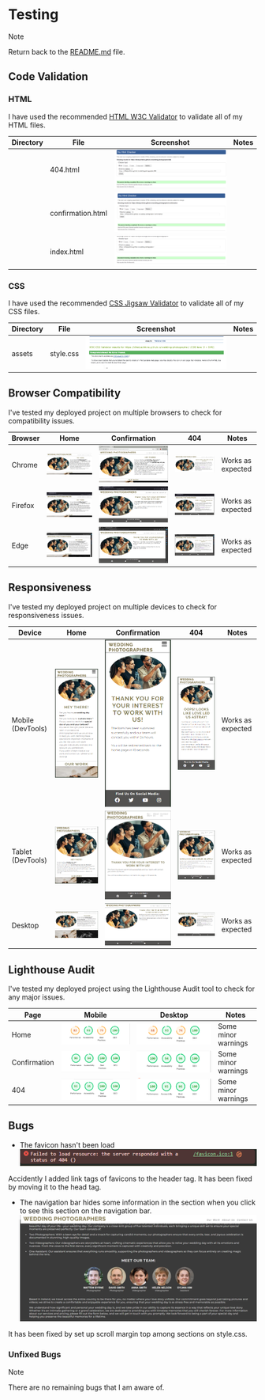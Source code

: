 # Testing

> [!NOTE]  
> Return back to the [README.md](README.md) file.

## Code Validation


### HTML

I have used the recommended [HTML W3C Validator](https://validator.w3.org) to validate all of my HTML files.

| Directory | File | Screenshot | Notes |
| --- | --- | --- | --- |
|  | 404.html | ![screenshot](documentation/validation/validation-404-page.png) | |
|  | confirmation.html | ![screenshot](documentation/validation/validation-confirmation-page.png) | |
|  | index.html | ![screenshot](documentation/validation/validation-home-page.png) | |

### CSS

I have used the recommended [CSS Jigsaw Validator](https://jigsaw.w3.org/css-validator) to validate all of my CSS files.

| Directory | File | Screenshot | Notes |
| --- | --- | --- | --- |
| assets | style.css | ![screenshot](documentation/validation/validation-css.png) | |

## Browser Compatibility

I've tested my deployed project on multiple browsers to check for compatibility issues.

| Browser | Home | Confirmation | 404 | Notes |
| --- | --- | --- | --- | --- |
| Chrome | ![screenshot](documentation/browsers/browser-chrome-home.png) | ![screenshot](documentation/browsers/browser-chrome-confirmation.png) | ![screenshot](documentation/browsers/browser-chrome-404.png) | Works as expected |
| Firefox | ![screenshot](documentation/browsers/browser-firefox-home.png) | ![screenshot](documentation/browsers/browser-firefox-confirmation.png) | ![screenshot](documentation/browsers/browser-firefox-404.png) | Works as expected |
| Edge | ![screenshot](documentation/browsers/browser-edge-home.png) | ![screenshot](documentation/browsers/browser-edge-confirmation.png) | ![screenshot](documentation/browsers/browser-edge-404.png) | Works as expected |

## Responsiveness


I've tested my deployed project on multiple devices to check for responsiveness issues.

| Device | Home | Confirmation | 404 | Notes | 
| --- | --- | --- | --- | --- |
| Mobile (DevTools) | ![screenshot](documentation/responsiveness/responsive-mobile-home.png) | ![screenshot](documentation/responsiveness/responsive-mobile-confirmation.png) | ![screenshot](documentation/responsiveness/responsive-mobile-404.png) | Works as expected |
| Tablet (DevTools) | ![screenshot](documentation/responsiveness/responsive-tablet-home.png) | ![screenshot](documentation/responsiveness/responsive-tablet-confirmation.png) | ![screenshot](documentation/responsiveness/responsive-tablet-404.png) | Works as expected |
| Desktop | ![screenshot](documentation/responsiveness/responsive-desktop-home.png) | ![screenshot](documentation/responsiveness/responsive-desktop-confirmation.png) | ![screenshot](documentation/responsiveness/responsive-desktop-404.png) | Works as expected |


## Lighthouse Audit

I've tested my deployed project using the Lighthouse Audit tool to check for any major issues.

| Page | Mobile | Desktop | Notes |
| --- | --- | --- | --- |
| Home | ![screenshot](documentation/lighthouse/lighthouse-mobile-home-page.png) | ![screenshot](documentation/lighthouse/lighthouse-desktop-home-page.png) | Some minor warnings |
| Confirmation | ![screenshot](documentation/lighthouse/lighthouse-mobile-confirmation-page.png) | ![screenshot](documentation/lighthouse/lighthouse-desktop-confirmation-page.png) | Some minor warnings |
| 404 | ![screenshot](documentation/lighthouse/lighthouse-mobile-404-page.png) | ![screenshot](documentation/lighthouse/lighthouse-desktop-404-page.png) | Some minor warnings |


## Bugs

- The favicon hasn't been load
![screenshot](documentation/bugs/bug01.png)

Accidently I added link tags of favicons to the header tag. It has been fixed by moving it to the head tag.


- The navigation bar hides some information in the section when you click to see this section on the navigation bar. 
![screenshot](documentation/bugs/bug02.png)

It has been fixed by set up scroll margin top among sections on style.css.

### Unfixed Bugs


> [!NOTE]  
> There are no remaining bugs that I am aware of.
